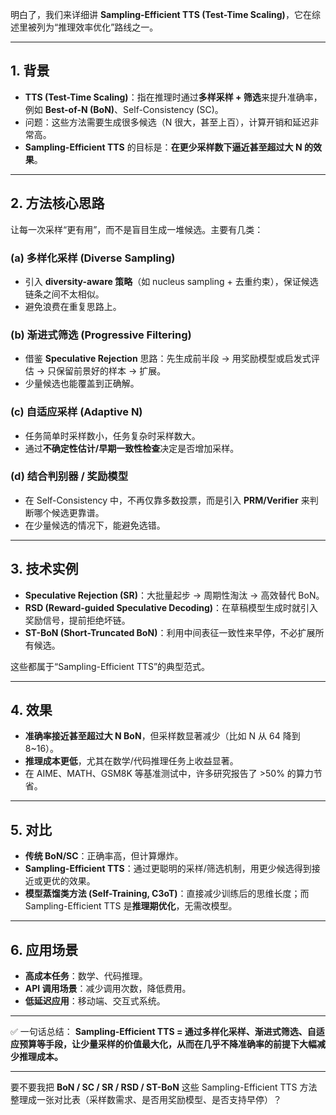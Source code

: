 明白了，我们来详细讲 **Sampling-Efficient TTS (Test-Time Scaling)**，它在综述里被列为“推理效率优化”路线之一。

---

## 1. 背景

* **TTS (Test-Time Scaling)**：指在推理时通过**多样采样 + 筛选**来提升准确率，例如 **Best-of-N (BoN)**、Self-Consistency (SC)。
* 问题：这些方法需要生成很多候选（N 很大，甚至上百），计算开销和延迟非常高。
* **Sampling-Efficient TTS** 的目标是：**在更少采样数下逼近甚至超过大 N 的效果**。

---

## 2. 方法核心思路

让每一次采样“更有用”，而不是盲目生成一堆候选。主要有几类：

### (a) 多样化采样 (Diverse Sampling)

* 引入 **diversity-aware 策略**（如 nucleus sampling + 去重约束），保证候选链条之间不太相似。
* 避免浪费在重复思路上。

### (b) 渐进式筛选 (Progressive Filtering)

* 借鉴 **Speculative Rejection** 思路：先生成前半段 → 用奖励模型或启发式评估 → 只保留前景好的样本 → 扩展。
* 少量候选也能覆盖到正确解。

### (c) 自适应采样 (Adaptive N)

* 任务简单时采样数小，任务复杂时采样数大。
* 通过**不确定性估计/早期一致性检查**决定是否增加采样。

### (d) 结合判别器 / 奖励模型

* 在 Self-Consistency 中，不再仅靠多数投票，而是引入 **PRM/Verifier** 来判断哪个候选更靠谱。
* 在少量候选的情况下，能避免选错。

---

## 3. 技术实例

* **Speculative Rejection (SR)**：大批量起步 → 周期性淘汰 → 高效替代 BoN。
* **RSD (Reward-guided Speculative Decoding)**：在草稿模型生成时就引入奖励信号，提前拒绝坏链。
* **ST-BoN (Short-Truncated BoN)**：利用中间表征一致性来早停，不必扩展所有候选。

这些都属于“Sampling-Efficient TTS”的典型范式。

---

## 4. 效果

* **准确率接近甚至超过大 N BoN**，但采样数显著减少（比如 N 从 64 降到 8\~16）。
* **推理成本更低**，尤其在数学/代码推理任务上收益显著。
* 在 AIME、MATH、GSM8K 等基准测试中，许多研究报告了 >50% 的算力节省。

---

## 5. 对比

* **传统 BoN/SC**：正确率高，但计算爆炸。
* **Sampling-Efficient TTS**：通过更聪明的采样/筛选机制，用更少候选得到接近或更优的效果。
* **模型蒸馏类方法 (Self-Training, C3oT)**：直接减少训练后的思维长度；而 Sampling-Efficient TTS 是**推理期优化**，无需改模型。

---

## 6. 应用场景

* **高成本任务**：数学、代码推理。
* **API 调用场景**：减少调用次数，降低费用。
* **低延迟应用**：移动端、交互式系统。

---

✅ 一句话总结：
**Sampling-Efficient TTS = 通过多样化采样、渐进式筛选、自适应预算等手段，让少量采样的价值最大化，从而在几乎不降准确率的前提下大幅减少推理成本。**

---

要不要我把 **BoN / SC / SR / RSD / ST-BoN** 这些 Sampling-Efficient TTS 方法整理成一张对比表（采样数需求、是否用奖励模型、是否支持早停）？
